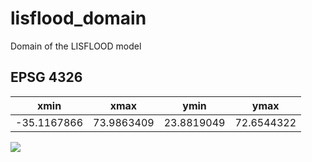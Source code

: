 # lisflood_domain

Domain of the LISFLOOD model

## EPSG 4326

| xmin | xmax | ymin | ymax |
|------|------|------|------|
| -35.1167866 | 73.9863409 | 23.8819049 | 72.6544322 |

![](./img/lisflood_domain_epsg_4326.tif)


